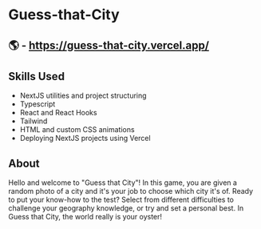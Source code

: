 # Guess-that-City

## 🌎 - https://guess-that-city.vercel.app/ ##

## Skills Used ##
* NextJS utilities and project structuring
* Typescript 
* React and React Hooks
* Tailwind
* HTML and custom CSS animations 
* Deploying NextJS projects using Vercel

## About ##

Hello and welcome to "Guess that City"! In this game, you are given a random photo of a city and it's your job to choose which city it's of. Ready to put your know-how to the test?
Select from different difficulties to challenge your geography knowledge, or try and set a personal best. In Guess that City, the world really is your oyster!
